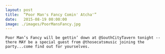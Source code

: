```yaml
---
layout: post
title:  “Poor Man's Fancy Comin' Atcha'”
date:   2015-08-19 00:00:00
image: ./images/PoorMansFancy.jpg
---
```


	Poor Man’s Fancy will be gettin’ down at @SouthCityTavern tonight -- there MAY be a special guest from @thosecatsmusic joining the party...come find out for yourselves.
	